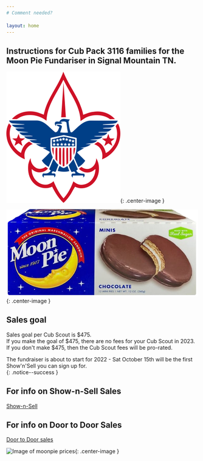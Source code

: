 ```yaml
---
# Comment needed?

layout: home
---
```


## Instructions for Cub Pack 3116 families for the Moon Pie Fundariser in Signal Mountain TN.

![Boy Scouts of America logo](/images/bsa-logo-small.png){: .center-image }
<br/>

![Image of moonpie](/images/choc-moon-pie-small.png){: .center-image }

## Sales goal 
Sales goal per Cub Scout is $475.<br/>
If you make the goal of $475, there are no fees for your Cub Scout in 2023.<br/>
If you don't make $475, then the Cub Scout fees will be pro-rated.

The fundraiser is about to start for 2022 - Sat October 15th will be the first Show'n'Sell you can sign up for.<br/>
{: .notice--success }

## For info on Show-n-Sell Sales
[Show-n-Sell](/shownsell)

## For info on Door to Door Sales
[Door to Door sales](/doortodoor)

![Image of moonpie prices](https://scoutpiemaster.com/images/MoonPieChart2022.png){: .center-image }
